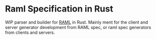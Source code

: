 # Raml Specification in Rust

WIP parser and builder for [RAML](https://github.com/raml-org/raml-spec/blob/master/versions/raml-10/raml-10.md) in Rust.
Mainly ment for the client and server generator development from RAML spec, or raml spec generators from clients and servers.